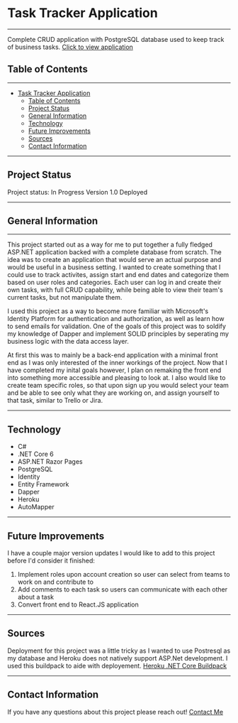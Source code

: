 # Task Tracker Application

---

Complete CRUD application with PostgreSQL database used to keep track of business tasks.
[Click to view application](http://asp-tasktracker.herokuapp.com/)

## Table of Contents

---

- [Task Tracker Application](#task-tracker-application)
  - [Table of Contents](#table-of-contents)
  - [Project Status](#project-status)
  - [General Information](#general-information)
  - [Technology](#technology)
  - [Future Improvements](#future-improvements)
  - [Sources](#sources)
  - [Contact Information](#contact-information)

---

## Project Status

Project status: In Progress
Version 1.0 Deployed

---

## General Information

---

This project started out as a way for me to put together a fully fledged ASP.NET application backed with a complete database from scratch. The idea was to create an application that would serve an actual purpose and would be useful in a business setting. I wanted to create something that I could use to track activites, assign start and end dates and categorize them based on user roles and categories. Each user can log in and create their own tasks, with full CRUD capability, while being able to view their team's current tasks, but not manipulate them.

I used this project as a way to become more familiar with Microsoft's Identity Platform for authentication and authorization, as well as learn how to send emails for validation. One of the goals of this project was to soldify my knowledge of Dapper and implement SOLID principles by seperating my business logic with the data access layer.

At first this was to mainly be a back-end application with a minimal front end as I was only interested of the inner workings of the project. Now that I have completed my inital goals however, I plan on remaking the front end into something more accessible and pleasing to look at.
I also would like to create team specific roles, so that upon sign up you would select your team and be able to see only what they are working on, and assign yourself to that task, similar to Trello or Jira.

---

## Technology

- C#
- .NET Core 6
- ASP.NET Razor Pages
- PostgreSQL
- Identity
- Entity Framework
- Dapper
- Heroku
- AutoMapper

---

## Future Improvements

I have a couple major version updates I would like to add to this project before I'd consider it finished:

1. Implement roles upon account creation so user can select from teams to work on and contribute to
2. Add comments to each task so users can communicate with each other about a task
3. Convert front end to React.JS application

---

## Sources

Deployment for this project was a little tricky as I wanted to use Postresql as my database and Heroku does not natively support ASP.Net development. I used this buildpack to aide with deployement.
[Heroku .NET Core Buildpack](https://github.com/jincod/dotnetcore-buildpack)

---

## Contact Information

If you have any questions about this project please reach out!
[Contact Me](mailto:chris@charrison.dev)

